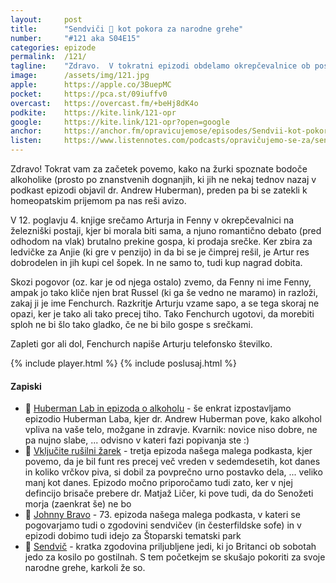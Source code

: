 ```yaml
---
layout: 	post
title:  	"Sendviči 🥪 kot pokora za narodne grehe"
number: 	"#121 aka S04E15"
categories:	epizode
permalink:	/121/
tagline: 	"Zdravo.  V tokratni epizodi obdelamo okrepčevalnice ob postajah, sendviče, srečke, Fenny, ki ji v resnci ime Fenchurch in povemo, da Artur dobi ... kvarnik: telefonsko številko."
image:		/assets/img/121.jpg
apple:		https://apple.co/3BuepMC
pocket:		https://pca.st/09iuffv0
overcast:	https://overcast.fm/+beHj8dK4o
podkite:	https://kite.link/121-opr
google:		https://kite.link/121-opr?open=google
anchor:		https://anchor.fm/opravicujemose/episodes/Sendvii-kot-pokora-za-narodne-grehe-e1o19hg
listen:		https://www.listennotes.com/podcasts/opravičujemo-se-za/sendviči-kot-pokora-za-W-feEju_gRz/embed/
---
```


Zdravo! Tokrat vam za začetek povemo, kako na žurki spoznate bodoče alkoholike (prosto po znanstvenih dognanjih, ki jih ne nekaj tednov nazaj v podkast epizodi objavil dr. Andrew Huberman), preden pa bi se zatekli k homeopatskim prijemom pa nas reši avizo. 

V 12. poglavju 4. knjige srečamo Arturja in Fenny v okrepčevalnici na železniški postaji, kjer bi morala biti sama, a njuno romantično debato (pred odhodom na vlak) brutalno prekine gospa, ki prodaja srečke. Ker zbira za ledvičke za Anjie (ki gre v penzijo) in da bi se je čimprej rešil, je Artur res dobrodelen in jih kupi cel šopek. In ne samo to, tudi kup nagrad dobita. 

Skozi pogovor (oz. kar je od njega ostalo) zvemo, da Fenny ni ime Fenny, ampak jo tako kliče njen brat Russel (ki ga še vedno ne maramo) in razloži, zakaj ji je ime Fenchurch. Razkritje Arturju vzame sapo, a se tega skoraj ne opazi, ker je tako ali tako precej tiho. Tako Fenchurch ugotovi, da morebiti sploh ne bi šlo tako gladko, če ne bi bilo gospe s srečkami. 

Zapleti gor ali dol, Fenchurch napiše Arturju telefonsko številko. 

{% include player.html %}
{% include poslusaj.html %}

<!--break-->

#### Zapiski

- 🍷 [Huberman Lab in epizoda o alkoholu](https://hubermanlab.com/what-alcohol-does-to-your-body-brain-health/) - še enkrat izpostavljamo epizodio Huberman Laba, kjer dr. Andrew Huberman pove, kako alkohol vpliva na vaše telo, možgane in zdravje. Kvarnik: novice niso dobre, ne pa nujno slabe, ... odvisno v kateri fazi popivanja ste :) 
- 🔦 [Vključite rušilni žarek](https://opravicujemo.se/003/) - tretja epizoda našega malega podkasta, kjer povemo, da je bil funt res precej več vreden v sedemdesetih, kot danes in koliko vrčkov piva, si dobil za povprečno urno postavko dela, ... veliko manj kot danes. Epizodo močno priporočamo tudi zato, ker v njej defincijo brisače prebere dr. Matjaž Ličer, ki pove tudi, da do Senožeti morja (zaenkrat še) ne bo
- 🎡 [Johnny Bravo](https://opravicujemo.se/073/) - 73. epizoda našega malega podkasta, v kateri se pogovarjamo tudi o zgodovini sendvičev (in česterfildske sofe) in v epizodi dobimo tudi idejo za Štoparski tematski park
- 🥪 [Sendvič](https://en.wikipedia.org/wiki/Sandwich) - kratka zgodovina priljubljene jedi, ki jo Britanci ob sobotah jedo za kosilo po gostilnah. S tem početkejm se skušajo pokoriti za svoje narodne grehe, karkoli že so. 